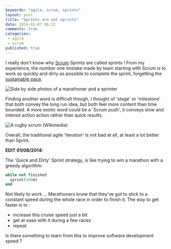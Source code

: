 ```yaml
---
keywords: "agile, scrum, sprints"
layout: post
title: "Sprints are not sprints"
date: 2014-01-07 06:22
comments: true
categories:
 - agile
 - scrum
published: true
---
```

I really don't know why [Scrum](http://www.scrum.org) Sprints are called sprints ! From my experience, the number one mistake made by team starting with Scrum is to work as quickly and dirty as possible to complete the sprint, forgetting the [sustainable pace](http://www.sustainablepace.net/).

![Side by side photos of a marathoner and a sprinter]({{site.url}}/imgs/2014-01-07-sprints-are-not-sprints/marathoner-vs-retail-sprinter.jpg)

Finding another word is difficult though, I thought of 'stage' or 'milestone' that both convey the long run idea, but both feel more content than time bounded. A more exotic word could be a 'Scrum push', it conveys slow and intense action action rather than quick results.

![A rugby scrum (Wikimedia)](http://upload.wikimedia.org/wikipedia/commons/thumb/1/1a/ST_vs_Gloucester_-_Match_-_23.JPG/640px-ST_vs_Gloucester_-_Match_-_23.JPG)

Overall, the traditional agile 'iteration' is not bad at all, at least a lot better than Sprint.

**EDIT 01/08/2014:**

The 'Quick and Dirty' Sprint strategy, is like trying to win a marathon with a greedy algorithm:

```ruby
while not finished
  sprint(100m)
end
```

Not likely to work ... Marathoners know that they've got to stick to a constant speed during the whole race in order to finish it. The way to get faster is to :

* increase this cruise speed just a bit
* get at ease with it during a few races
* repeat

Is there something to learn from this to improve software development speed ?
